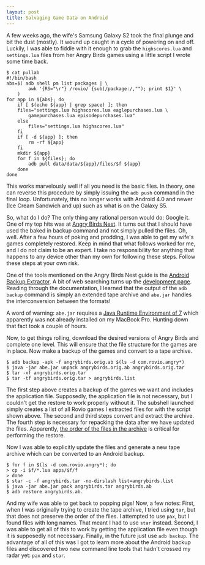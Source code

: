 ```yaml
---
layout: post
title: Salvaging Game Data on Android
---
```


A few weeks ago, the wife's Samsung Galaxy S2 took the final plunge and
bit the dust (mostly).  It wound up caught in a cycle of powering on and
off.  Luckily, I was able to fiddle with it enough to grab the
`highscores.lua` and `settings.lua` files from her Angry Birds games
using a little script I wrote some time back.

    $ cat pullab
    #!/bin/bash
    abs=$( adb shell pm list packages | \
            awk '{RS="\r"} /rovio/ {sub(/package:/,""); print $1}' \
        )
    for app in ${abs}; do
        if [ $(echo ${app} | grep space) ]; then
        files="settings.lua highscores.lua eaglepurchases.lua \
            gamepurchases.lua episodepurchases.lua"
        else
            files="settings.lua highscores.lua"
        fi
        if [ -d ${app} ]; then
            rm -rf ${app}
        fi
        mkdir ${app}
        for f in ${files}; do
            adb pull data/data/${app}/files/$f ${app}
        done
    done

This works marvelously well if all you need is the basic files.  In
theory, one can reverse this procedure by simply issuing the `adb push`
command in the final loop.  Unfortunately, this no longer works with
Android 4.0 and newer (Ice Cream Sandwich and up) such as what is on the
Galaxy S5.

So, what do I do?  The only thing any rational person would do: Google
it.  One of my top hits was at [Angry Birds Nest][amslimfordy_how_2013].
It turns out that I should have used the baked in backup command and not
simply pulled the files.  Oh, well.  After a few hours of poking and
prodding, I was able to get my wife's games completely restored.  Keep
in mind that what follows worked for me, and I do not claim to be an
expert.  I take no responsibility for anything that happens to any
device other than my own for following these steps.  Follow these steps
at your own risk.

One of the tools mentioned on the Angry Birds Nest guide is the [Android
Backup Extractor][abe].  A bit of web searching turns up the
[development page][abedev].  Reading through the documentation, I
learned that the output of the `adb backup` command is simply an
extended tape archive and `abe.jar` handles the interconversion between
the formats!  

A word of warning: `abe.jar` requires a [Java Runtime Environment of
7][jre7] which apparently was not already installed on my MacBook Pro.
Hunting down that fact took a couple of hours.

Now, to get things rolling, download the desired versions of Angry Birds
and complete one level.  This will ensure that the file structure for
the games are in place.  Now make a backup of the games and convert to a
tape archive.

    $ adb backup -apk -f angrybirds.orig.ab $(ls -d com.rovio.angry*)
    $ java -jar abe.jar unpack angrybirds.orig.ab angrybirds.orig.tar
    $ tar -xf angrybirds.orig.tar
    $ tar -tf angrybirds.orig.tar > angrybirds.list

The first step above creates a backup of the games we want and includes
the application file.  Supposedly, the application file is not
necessary, but I couldn't get the restore to work properly without it.
The subshell launched simply creates a list of all Rovio games I
extracted files for with the script shown above.  The second and third
steps convert and extract the archive.  The fourth step is necessary for
repacking the data after we have updated the files.  Apparently, [the
order of the files in the archive][elenkov_unpacking_2012] is critical
for performing the restore.

Now I was able to explicitly update the files and generate a new tape
archive which can be converted to an Android backup.

    $ for f in $(ls -d com.rovio.angry*); do 
    > cp -i $f/*.lua apps/$f/f
    > done
    $ star -c -f angrybirds.tar -no-dirslash list=angrybirds.list
    $ java -jar abe.jar pack angrybirds.tar angrybirds.ab
    $ adb restore angrybirds.ab.

And my wife was able to get back to popping pigs!  Now, a few notes:
First, when I was originally trying to create the tape archive, I tried
using `tar`, but that does not preserve the order of the files.  I
attempted to use `pax`, but I found files with long names.  That meant I
had to use `star` instead.  Second, I was able to get all of this to
work by getting the application file even though it is supposedly not
necessary.  Finally, in the future just use `adb backup`.  The advantage
of all of this was I got to learn more about the Android backup files
and discovered two new command line tools that hadn't crossed my radar
yet: `pax` and `star`.

[amslimfordy_how_2013]: http://www.angrybirdsnest.com/how-to-back-up-angry-birds-progress-on-android-rooted-and-non-rooted/#backup-new
[abe]: http://sourceforge.net/projects/adbextractor/
[abedev]: https://github.com/nelenkov/android-backup-extractor
[jre7]: http://www.oracle.com/technetwork/java/javase/downloads/jre7-downloads-1880261.html
[elenkov_unpacking_2012]: http://nelenkov.blogspot.com/2012/06/unpacking-android-backups.html


